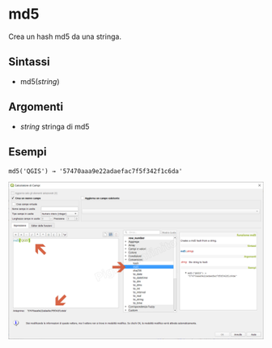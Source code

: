 # md5

Crea un hash md5 da una stringa.

## Sintassi

* md5(_string_)

## Argomenti

* _string_ stringa di md5

## Esempi
```
md5('QGIS') → '57470aaa9e22adaefac7f5f342f1c6da'
```

![](../../img/conversioni/md51.png)
